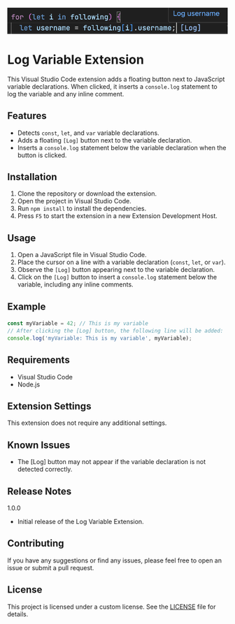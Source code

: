 <!-- Add image -->
![Log Variable Extension](ss/ss.png)
# Log Variable Extension

This Visual Studio Code extension adds a floating button next to JavaScript variable declarations. When clicked, it inserts a `console.log` statement to log the variable and any inline comment.

## Features

- Detects `const`, `let`, and `var` variable declarations.
- Adds a floating `[Log]` button next to the variable declaration.
- Inserts a `console.log` statement below the variable declaration when the button is clicked.

## Installation

1. Clone the repository or download the extension.
2. Open the project in Visual Studio Code.
3. Run `npm install` to install the dependencies.
4. Press `F5` to start the extension in a new Extension Development Host.

## Usage

1. Open a JavaScript file in Visual Studio Code.
2. Place the cursor on a line with a variable declaration (`const`, `let`, or `var`).
3. Observe the `[Log]` button appearing next to the variable declaration.
4. Click on the `[Log]` button to insert a `console.log` statement below the variable, including any inline comments.

## Example

```javascript
const myVariable = 42; // This is my variable
// After clicking the [Log] button, the following line will be added:
console.log('myVariable: This is my variable', myVariable);
```

## Requirements
 - Visual Studio Code
 - Node.js

## Extension Settings
This extension does not require any additional settings.

## Known Issues
 - The [Log] button may not appear if the variable declaration is not detected correctly.
## Release Notes
1.0.0
 - Initial release of the Log Variable Extension.
## Contributing
If you have any suggestions or find any issues, please feel free to open an issue or submit a pull request.

## License
This project is licensed under a custom license. See the [LICENSE](LICENSE) file for details.